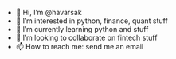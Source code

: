 - 👋 Hi, I’m @havarsak
- 👀 I’m interested in python, finance, quant stuff
- 🌱 I’m currently learning python and stuff
- 💞️ I’m looking to collaborate on fintech stuff
- 📫 How to reach me: send me an email

<!---
havarsak/havarsak is a ✨ special ✨ repository because its `README.md` (this file) appears on your GitHub profile.
You can click the Preview link to take a look at your changes.
--->

